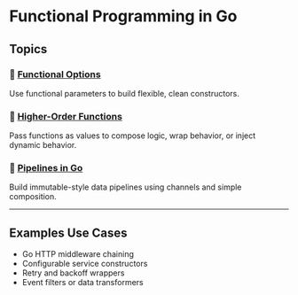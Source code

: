 # Functional Programming in Go

## Topics

### 📌 [Functional Options](./functional-options/functional-options.md)
Use functional parameters to build flexible, clean constructors.

### 📌 [Higher-Order Functions](./higher-order-functions.md)
Pass functions as values to compose logic, wrap behavior, or inject dynamic behavior.

### 📌 [Pipelines in Go](./pipelines.md)
Build immutable-style data pipelines using channels and simple composition.

---

## Examples Use Cases
- Go HTTP middleware chaining
- Configurable service constructors
- Retry and backoff wrappers
- Event filters or data transformers

